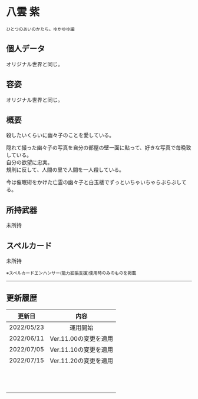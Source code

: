 # 八雲 紫
<sup>ひとつのあいのかたち。ゆかゆゆ編</sup>

## 個人データ
オリジナル世界と同じ。

## 容姿
オリジナル世界と同じ。

## 概要
殺したいくらいに幽々子のことを愛している。<br />

隠れて撮った幽々子の写真を自分の部屋の壁一面に貼って、好きな写真で毎晩致している。<br />
自分の欲望に忠実。<br />
規則に反して、人間の里で人間を一人殺している。<br />

今は催眠術をかけた亡霊の幽々子と白玉楼でずっといちゃいちゃらぶらぶしてる。

## 所持武器
未所持

## スペルカード
未所持

<sup>
※スペルカードエンハンサー(能力拡張支援)使用時のみのものを掲載
</sup>

***

## 更新履歴
| 更新日 | 内容 |
| :---: | :---: |
| 2022/05/23 | 運用開始 |
| 2022/06/11 | Ver.11.00の変更を適用 |
| 2022/07/05 | Ver.11.10の変更を適用 |
| 2022/07/15 | Ver.11.20の変更を適用 |
| | |
| | |
| | |
| | |
| | |
| | |
| | |
| | |
| | |
| | |
| | |
| | |

